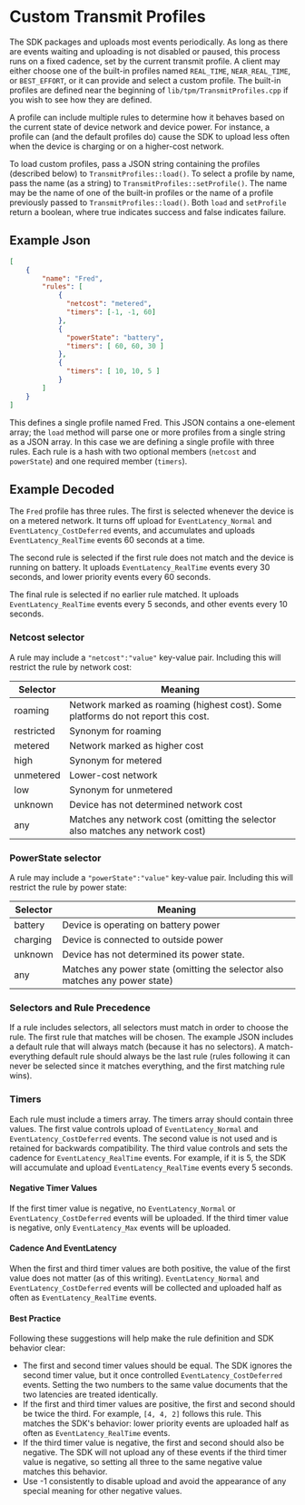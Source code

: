# Custom Transmit Profiles
The SDK packages and uploads most events periodically. As long as there are events waiting and uploading is not disabled or paused, this process runs on a fixed cadence, set by the current transmit profile. A client may either choose one of the built-in profiles named `REAL_TIME`, `NEAR_REAL_TIME`, or `BEST_EFFORT`, or it can provide and select a custom profile. The built-in profiles are defined near the beginning of `lib/tpm/TransmitProfiles.cpp` if you wish to see how they are defined.

A profile can include multiple rules to determine how it behaves based on the current state of device network and device power. For instance, a profile can (and the default profiles do) cause the SDK to upload less often when the device is charging or on a higher-cost network.

To load custom profiles, pass a JSON string containing the profiles (described below) to `TransmitProfiles::load()`. To select a profile by name, pass the name (as a string) to `TransmitProfiles::setProfile()`. The name may be the name of one of the built-in profiles or the name of a profile previously passed to `TransmitProfiles::load()`. Both `load` and `setProfile` return a boolean, where true indicates success and false indicates failure.

## Example Json

```json
[
    {
        "name": "Fred",
        "rules": [
            {
              "netcost": "metered",
              "timers": [-1, -1, 60]
            },
            {
              "powerState": "battery",
              "timers": [ 60, 60, 30 ]
            },
            {
              "timers": [ 10, 10, 5 ]
            }
        ]
    }
]
```

This defines a single profile named Fred. This JSON contains a one-element array; the `load` method will parse one or more profiles from a single string as a JSON array. In this case we are defining a single profile with three rules. Each rule is a hash with two optional members (`netcost` and `powerState`) and one required member (`timers`).

## Example Decoded
The `Fred` profile has three rules. The first is selected whenever the device is on a metered network. It turns off upload for `EventLatency_Normal` and `EventLatency_CostDeferred` events, and accumulates and uploads `EventLatency_RealTime` events 60 seconds at a time.

The second rule is selected if the first rule does not match and the device is running on battery. It uploads `EventLatency_RealTime` events every 30 seconds, and lower priority events every 60 seconds.

The final rule is selected if no earlier rule matched. It uploads `EventLatency_RealTime` events every 5 seconds, and other events every 10 seconds.

### Netcost selector
A rule may include a `"netcost":"value"` key-value pair. Including this will restrict the rule by network cost:

Selector | Meaning
-------- | -------
roaming | Network marked as roaming (highest cost). Some platforms do not report this cost.
restricted | Synonym for roaming
metered | Network marked as higher cost
high | Synonym for metered
unmetered | Lower-cost network
low | Synonym for unmetered
unknown | Device has not determined network cost
any | Matches any network cost (omitting the selector also matches any network cost)

### PowerState selector
A rule may include a `"powerState":"value"` key-value pair. Including this will restrict the rule by power state:

Selector | Meaning
-------- | -------
battery | Device is operating on battery power
charging | Device is connected to outside power
unknown | Device has not determined its power state.
any | Matches any power state (omitting the selector also matches any power state)

### Selectors and Rule Precedence
If a rule includes selectors, all selectors must match in order to choose the rule. The first rule that matches will be chosen. The example JSON includes a default rule that will always match (because it has no selectors). A match-everything default rule should always be the last rule (rules following it can never be selected since it matches everything, and the first matching rule wins).

### Timers
Each rule must include a timers array. The timers array should contain three values. The first value controls upload of `EventLatency_Normal` and `EventLatency_CostDeferred` events. The second value is not used and is retained for backwards compatibility. The third value controls and sets the cadence for `EventLatency_RealTime` events. For example, if it is 5, the SDK will accumulate and upload `EventLatency_RealTime` events every 5 seconds.

#### Negative Timer Values
If the first timer value is negative, no `EventLatency_Normal` or `EventLatency_CostDeferred` events will be uploaded. If the third timer value is negative, only `EventLatency_Max` events will be uploaded.

#### Cadence And EventLatency
When the first and third timer values are both positive, the value of the first value does not matter (as of this writing). `EventLatency_Normal` and `EventLatency_CostDeferred` events will be collected and uploaded half as often as `EventLatency_RealTime` events.
#### Best Practice
Following these suggestions will help make the rule definition and SDK behavior clear:
* The first and second timer values should be equal. The SDK ignores the second timer value, but it once controlled `EventLatency_CostDeferred` events. Setting the two numbers to the same value documents that the two latencies are treated identically.
* If the first and third timer values are positive, the first and second should be twice the third. For example, `[4, 4, 2]` follows this rule. This matches the SDK's behavior: lower priority events are uploaded half as often as `EventLatency_RealTime` events.
* If the third timer value is negative, the first and second should also be negative. The SDK will not upload any of these events if the third timer value is negative, so setting all three to the same negative value matches this behavior.
* Use -1 consistently to disable upload and avoid the appearance of any special meaning for other negative values.
